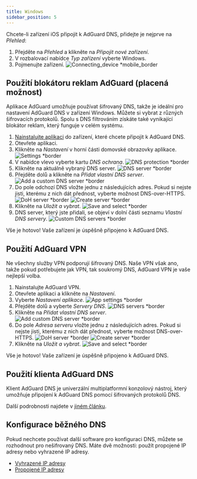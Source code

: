 ```yaml
---
title: Windows
sidebar_position: 5
---
```


Chcete-li zařízení iOS připojit k AdGuard DNS, přidejte je nejprve na _Přehled_:

1. Přejděte na _Přehled_ a klikněte na _Připojit nové zařízení_.
2. V rozbalovací nabídce _Typ zařízení_ vyberte Windows.
3. Pojmenujte zařízení.
   ![Connecting\_device \*mobile\_border](https://cdn.adtidy.org/content/kb/dns/private/new_dns/connect/windows_ab/choose_windows.png)

## Použití blokátoru reklam AdGuard (placená možnost)

Aplikace AdGuard umožňuje používat šifrovaný DNS, takže je ideální pro nastavení AdGuard DNS v zařízení Windows. Můžete si vybrat z různých šifrovacích protokolů. Spolu s DNS filtrováním získáte také vynikající blokátor reklam, který funguje v celém systému.

1. [Nainstalujte aplikaci](https://adguard.com/adguard-windows/overview.html) do zařízení, které chcete připojit k AdGuard DNS.
2. Otevřete aplikaci.
3. Klikněte na _Nastavení_ v horní části domovské obrazovky aplikace.
   ![Settings \*border](https://cdn.adtidy.org/content/kb/dns/private/new_dns/connect/windows_ab/windows_step3.png)
4. V nabídce vlevo vyberte kartu _DNS ochrana_.
   ![DNS protection \*border](https://cdn.adtidy.org/content/kb/dns/private/new_dns/connect/windows_ab/windows_step4.png)
5. Klikněte na aktuálně vybraný DNS server.
   ![DNS server \*border](https://cdn.adtidy.org/content/kb/dns/private/new_dns/connect/windows_ab/windows_step5.png)
6. Přejděte dolů a klikněte na _Přidat vlastní DNS server_.
   ![Add a custom DNS server \*border](https://cdn.adtidy.org/content/kb/dns/private/new_dns/connect/windows_ab/windows_step6.png)
7. Do pole odchozí DNS vložte jednu z následujících adres. Pokud si nejste jisti, kterému z nich dát přednost, vyberte možnost DNS-over-HTTPS.
   ![DoH server \*border](https://cdn.adtidy.org/content/kb/dns/private/new_dns/connect/windows_ab/windows_step7_1.png)
   ![Create server \*border](https://cdn.adtidy.org/content/kb/dns/private/new_dns/connect/windows_ab/windows_step7_2.png)
8. Klikněte na _Uložit a vybrat_.
   ![Save and select \*border](https://cdn.adtidy.org/content/kb/dns/private/new_dns/connect/windows_ab/windows_step8.png)
9. DNS server, který jste přidali, se objeví v dolní části seznamu _Vlastní DNS servery_.
   ![Custom DNS servers \*border](https://cdn.adtidy.org/content/kb/dns/private/new_dns/connect/windows_ab/windows_step9.png)

Vše je hotovo! Vaše zařízení je úspěšně připojeno k AdGuard DNS.

## Použití AdGuard VPN

Ne všechny služby VPN podporují šifrovaný DNS. Naše VPN však ano, takže pokud potřebujete jak VPN, tak soukromý DNS, AdGuard VPN je vaše nejlepší volba.

1. Nainstalujte AdGuard VPN.
2. Otevřete aplikaci a klikněte na _Nastavení_.
3. Vyberte _Nastavení aplikace_.
   ![App settings \*border](https://cdn.adtidy.org/content/kb/dns/private/new_dns/connect/windows_vpn/windows_step4.png)
4. Přejděte dolů a vyberte _Servery DNS_.
   ![DNS servers \*border](https://cdn.adtidy.org/content/kb/dns/private/new_dns/connect/windows_vpn/windows_step5.png)
5. Klikněte na _Přidat vlastní DNS server_.
   ![Add custom DNS server \*border](https://cdn.adtidy.org/content/kb/dns/private/new_dns/connect/windows_vpn/windows_step6.png)
6. Do pole _Adresa serveru_ vložte jednu z následujících adres. Pokud si nejste jisti, kterému z nich dát přednost, vyberte možnost DNS-over-HTTPS.
   ![DoH server \*border](https://cdn.adtidy.org/content/kb/dns/private/new_dns/connect/windows_vpn/windows_step7_1.png)
   ![Create server \*border](https://cdn.adtidy.org/content/kb/dns/private/new_dns/connect/windows_vpn/windows_step7_2.png)
7. Klikněte na _Uložit a vybrat_.
   ![Save and select \*border](https://cdn.adtidy.org/content/kb/dns/private/new_dns/connect/windows_vpn/windows_step8.png)

Vše je hotovo! Vaše zařízení je úspěšně připojeno k AdGuard DNS.

## Použití klienta AdGuard DNS

Klient AdGuard DNS je univerzální multiplatformní konzolový nástroj, který umožňuje připojení k AdGuard DNS pomocí šifrovaných protokolů DNS.

Další podrobnosti najdete v [jiném článku](/dns-client/overview/).

## Konfigurace běžného DNS

Pokud nechcete používat další software pro konfiguraci DNS, můžete se rozhodnout pro nešifrovaný DNS. Máte dvě možnosti: použít propojené IP adresy nebo vyhrazené IP adresy.

- [Vyhrazené IP adresy](/private-dns/connect-devices/other-options/dedicated-ip.md)
- [Propojené IP adresy](/private-dns/connect-devices/other-options/linked-ip.md)
